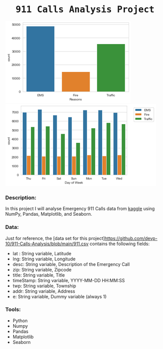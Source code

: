 # <h1 align="center"><samp> 911 Calls Analysis Project </samp></h1>

![alt text](https://github.com/devp-10/911-Calls-Analysis/blob/main/911-image-1.png)     ![alt text](https://github.com/devp-10/911-Calls-Analysis/blob/main/911-image-2.png)   

### Description:
In this project I will analyse Emergency 911 Calls data from [kaggle](https://www.kaggle.com/mchirico/montcoalert) using NumPy, Pandas, Matplotlib, and Seaborn.

### Data:
Just for reference, the [data set for this project]https://github.com/devp-10/911-Calls-Analysis/blob/main/911.csv contains the following fields:
* lat : String variable, Latitude
* lng: String variable, Longitude
* desc: String variable, Description of the Emergency Call
* zip: String variable, Zipcode
* title: String variable, Title
* timeStamp: String variable, YYYY-MM-DD HH:MM:SS
* twp: String variable, Township
* addr: String variable, Address
* e: String variable, Dummy variable (always 1)

### Tools:
* Python
* Numpy
* Pandas
* Matplotlib
* Seaborn
